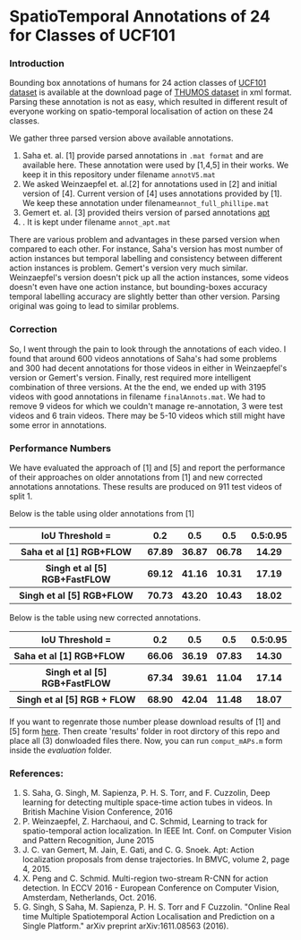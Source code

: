 # SpatioTemporal Annotations of 24 for Classes of UCF101

### Introduction
Bounding box annotations of humans for 24 action classes of <a href="http://crcv.ucf.edu/data/UCF101.php">UCF101 dataset</a> 
is available at the download page of <a href="http://www.thumos.info/download.html">THUMOS dataset</a> in xml format. 
Parsing these annotation is not as easy, which resulted in different result of 
everyone working on spatio-temporal localisation of action on these 24 classes.

We gather three parsed version above available annotations.
<ol>
<li> Saha <it>et. al.</it> [1] provide parsed annotations in <code>.mat format</code> and are available <a href"https://bitbucket.org/sahasuman/bmvc2016_code">here</a>. 
These annotation were used by [1,4,5] in their works.
We keep it in this repository under filename <code>annotV5.mat</code></li> 
<li> We asked Weinzaepfel <it>et. al.</it>[2] for annotations used in [2] and initial version of [4]. Current version of [4] uses annotations provided by [1]. 
We keep these annotation under filename<code>annot_full_phillipe.mat</code></li>
<li> Gemert <it>et. al.</it> [3] provided theirs version of parsed annotations <a href="<https://github.com/jvgemert/apt">apt</a><li>. It is kept under filename <code>annot_apt.mat</code>
</ol>

<p>There are various problem and advantages in these parsed version when compared to each other. 
For instance, Saha's version has most number of action instances but temporal labelling and consistency between different action instances is problem. 
Gemert's version very much similar. 
Weinzaepfel's version doesn't pick up all the action instances, some videos doesn't even have one action instance, 
but bounding-boxes accuracy temporal labelling accuracy are slightly better than other version.
Parsing original was going to lead to similar problems.</p>

### Correction

<p> So, I went through the pain to look through the annotations of each video. 
I found that around 600 videos annotations of Saha's had some problems and 300 had decent annotations for those videos in either in Weinzaepfel's version or Gemert's version.
Finally, rest required more intelligent combination of three versions. At the the end, we ended up with 3195 videos with good annotations in filename <code>finalAnnots.mat</code>. 
We had to remove 9 videos for which we couldn't manage re-annotation, 3 were test videos and 6 train videos. There may be 5-10 videos which still might have some error in annotations.</p>

### Performance Numbers
<p>We have evaluated the approach of [1] and [5] and report the performance of their approaches on older annotations from [1] 
and new corrected annotations annotations. These results are produced on 911 test videos of split 1.</p>

Below is the table using older annotations from [1]

<table style="width:100%">
  <tr>
    <th>IoU Threshold = </th>
    <th>0.2</th> 
    <th>0.5</th>
    <th>0.5</th>
    <th>0.5:0.95</th>
  </tr>
  <tr>
    <th>Saha et al [1] RGB+FLOW </th> 
    <th>67.89</th>
    <th>36.87</th> 
    <th>06.78</th>
    <th>14.29</th>
  </tr>
  <tr>
    <th>Singh et al [5] RGB+FastFLOW </th> 
    <th>69.12</th>
    <th>41.16</th> 
    <th>10.31</th>
    <th>17.19</th>
  </tr>
  <tr>
    <th>Singh et al [5] RGB+FLOW </th> 
    <th>70.73</th>
    <th>43.20</th> 
    <th>10.43</th>
    <th>18.02</th>
  </tr>
</table>


Below is the table using new corrected annotations.

<table style="width:100%">
  <tr>
    <th>IoU Threshold = </th>
    <th>0.2</th> 
    <th>0.5</th>
    <th>0.5</th>
    <th>0.5:0.95</th>
  </tr>
  <tr>
    <th align="left">Saha et al [1] RGB+FLOW </th> 
    <th>66.06</th>
    <th>36.19</th> 
    <th>07.83</th>
    <th>14.30</th>
  </tr>
  <tr>
    <th>Singh et al [5] RGB+FastFLOW </th> 
    <th>67.34</th>
    <th>39.61</th> 
    <th>11.04</th>
    <th>17.14</th>
  </tr>
  <tr>
    <th>Singh et al [5] RGB + FLOW </th> 
    <th>68.90</th>
    <th>42.04</th>
    <th>11.48</th> 
    <th>18.07</th>
    
  </tr>
</table>


If you want to regenrate those number please download results of [1] and [5] form [here](https://drive.google.com/drive/folders/0B-LzM05qEdk0MU1kT01hbk50SWM?usp=sharing).
Then create 'results' folder in root dirctory of this repo and place all (3) donwloaded files there.
Now, you can run <code>comput_mAPs.m</code> form inside the *evaluation* folder.

<h3>References:</h3>
<ol>
<li> S. Saha, G. Singh, M. Sapienza, P. H. S. Torr, and F. Cuzzolin, Deep learning for detecting multiple space-time action tubes in videos. In British Machine Vision Conference, 2016</li>
<li> P. Weinzaepfel, Z. Harchaoui, and C. Schmid, Learning to track for spatio-temporal action localization. In IEEE Int. Conf. on Computer Vision and Pattern Recognition, June 2015 </li>
<li> J. C. van Gemert, M. Jain, E. Gati, and C. G. Snoek. Apt: Action localization proposals from dense trajectories. In BMVC, volume 2, page 4, 2015.</li>
<li> X. Peng and C. Schmid. Multi-region two-stream R-CNN for action detection. In ECCV 2016 - European Conference on Computer Vision, Amsterdam, Netherlands, Oct. 2016.</li>
<li> G. Singh, S Saha, M. Sapienza, P. H. S. Torr and F Cuzzolin. "Online Real time Multiple Spatiotemporal Action Localisation and Prediction on a Single Platform." arXiv preprint arXiv:1611.08563 (2016).</li>
<ol>
